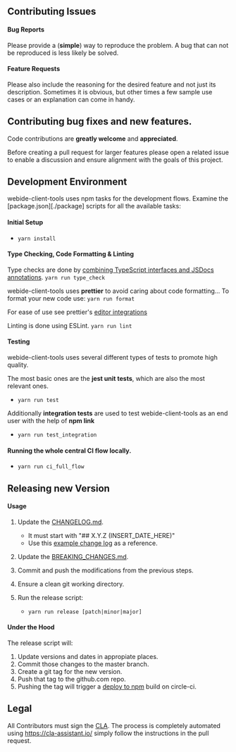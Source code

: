 ## Contributing Issues

#### Bug Reports

Please provide a (**simple**) way to reproduce the problem.
A bug that can not be reproduced is less likely be solved.

#### Feature Requests

Please also include the reasoning for the desired feature and not just its description.
Sometimes it is obvious, but other times a few sample use cases or an explanation
can come in handy.

## Contributing bug fixes and new features.

Code contributions are **greatly welcome** and **appreciated**.

Before creating a pull request for larger features please open a related issue
to enable a discussion and ensure alignment with the goals of this project.

## Development Environment

webide-client-tools uses npm tasks for the development flows.
Examine the [package.json][./package] scripts for all the available tasks:

#### Initial Setup

- `yarn install`

#### Type Checking, Code Formatting & Linting

Type checks are done by [combining TypeScript interfaces and JSDocs annotations](https://github.com/bd82/typescript_for_public_apis).
`yarn run type_check`

webide-client-tools uses **prettier** to avoid caring about code formatting...
To format your new code use:
`yarn run format`

For ease of use see prettier's [editor integrations](https://prettier.io/docs/en/editors.html)

Linting is done using ESLint.
`yarn run lint`

#### Testing

webide-client-tools uses several different types of tests to promote high quality.

The most basic ones are the **jest unit tests**, which are also the most relevant ones.

- `yarn run test`

Additionally **integration tests** are used to test webide-client-tools as an end user with the help of **npm link**

- `yarn run test_integration`

#### Running the whole central CI flow locally.

- `yarn run ci_full_flow`

## Releasing new Version

#### Usage

1.  Update the [CHANGELOG.md](./docs/changes/CHANGELOG.md).

    - It must start with "## X.Y.Z (INSERT_DATE_HERE)"
    - Use this [example change log](https://github.com/SAP/chevrotain/blob/master/docs/changes/CHANGELOG.md) as a reference.

2.  Update the [BREAKING_CHANGES.md](./docs/changes/BREAKING_CHANGES.md).

3.  Commit and push the modifications from the previous steps.

4.  Ensure a clean git working directory.

5.  Run the release script:
    - `yarn run release [patch|minor|major]`

#### Under the Hood

The release script will:

1.  Update versions and dates in appropiate places.
2.  Commit those changes to the master branch.
3.  Create a git tag for the new version.
4.  Push that tag to the github.com repo.
5.  Pushing the tag will trigger a [deploy to npm](https://circleci.com/docs/1.0/npm-continuous-deployment/) build on circle-ci.

## Legal

All Contributors must sign the [CLA][cla].
The process is completely automated using https://cla-assistant.io/
simply follow the instructions in the pull request.

[cla]: https://cla-assistant.io/SAP/webide-client-tools
